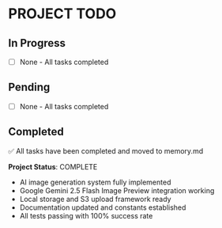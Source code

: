 # PROJECT TODO

## In Progress
- [ ] None - All tasks completed

## Pending
- [ ] None - All tasks completed

## Completed
✅ All tasks have been completed and moved to memory.md

**Project Status**: COMPLETE
- AI image generation system fully implemented
- Google Gemini 2.5 Flash Image Preview integration working
- Local storage and S3 upload framework ready
- Documentation updated and constants established
- All tests passing with 100% success rate